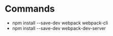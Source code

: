 # Commands

* npm install --save-dev webpack webpack-cli
* npm install --save-dev webpack-dev-server